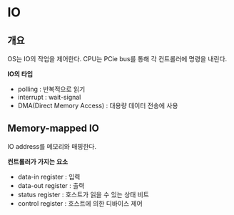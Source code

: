 # IO

## 개요
OS는 IO의 작업을 제어한다. CPU는 PCie bus를 통해 각 컨트롤러에 명령을 내린다.

**IO의 타입**   
- polling : 반복적으로 읽기
- interrupt : wait-signal
- DMA(Direct Memory Access) : 대용량 데이터 전송에 사용

## Memory-mapped IO
IO address를 메모리와 매핑한다.

**컨트롤러가 가지는 요소**
- data-in register : 입력
- data-out register : 출력
- status register : 호스트가 읽을 수 있는 상태 비트
- control register : 호스트에 의한 디바이스 제어